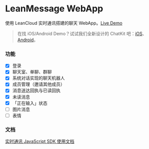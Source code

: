 # LeanMessage WebApp

使用 LeanCloud 实时通讯搭建的聊天 WebApp。[Live Demo](https://leancloud.github.io/leanmessage-demo)

> 在找 iOS/Android Demo？试试我们全新设计的 ChatKit 吧：[iOS](https://github.com/leancloud/ChatKit-OC)、[Android](https://github.com/leancloud/LeanCloudChatKit-Android)。

### 功能

- [x] 登录
- [x] 聊天室、单聊、群聊
- [x] 系统对话实现的聊天机器人
- [x] 成员管理（邀请其他成员）
- [x] 消息送达回执与已读回执
- [x] 未读消息
- [x] 「正在输入」状态
- [ ] 图片消息
- [ ] 表情

### 文档

[实时通讯 JavaScript SDK 使用文档](https://leancloud.cn/docs/realtime_guide-js.html)
